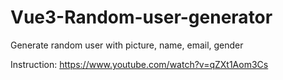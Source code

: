 # Vue3-Random-user-generator
Generate random user with picture, name, email, gender

Instruction: 
https://www.youtube.com/watch?v=qZXt1Aom3Cs
